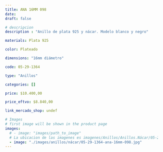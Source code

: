 ```yaml
---
title: ANA 16MM 098
date: 
draft: false

# descripcion
description : "Anillo de plata 925 y nácar. Modelo blanco y negro"

materials: Plata 925

color: Plateado

dimensions: "16mm diámetro"

code: 05-29-1364

type: "Anillos"

categories: []

price: $10.400,00

price_eftvo: $8.840,00

link_mercado_shop: undef

# Images
# first image will be shown in the product page
images:
  # - image: "images/path_to_image"
  # La ubicacion de las imagenes es imagenes/Anillos/Anillos.Nácar/05-29-1364-ana-16mm-098
  - image: "./images/anillos/nácar/05-29-1364-ana-16mm-098.jpg"
---
```

